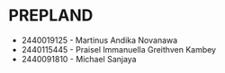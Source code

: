 # PREPLAND

- 2440019125 - Martinus Andika Novanawa
- 2440115445 - Praisel Immanuella Greithven Kambey
- 2440091810 - Michael Sanjaya
